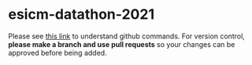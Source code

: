 # esicm-datathon-2021

Please see [this link](https://guides.github.com/activities/hello-world/) to understand github commands.
For version control, **please make a branch and use pull requests** so your changes can be approved before being added.
